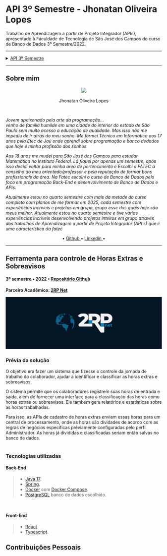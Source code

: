 <h1>API 3º Semestre - Jhonatan Oliveira Lopes </h1>

Trabalho de Aprendizagem a partir de Projeto Integrador (APIs), apresentado à Faculdade de Tecnologia de São José dos Campos do curso de Banco de Dados 3º Semestre/2022.

---


<details>
<summary><a href="#o-projeto"> API 3º Semestre </a></summary>
        <ul><a href="arquitetura"> Arquitetura do projeto </a></ul>
        <ul><a href="solucao"> Sobre o projeto </a></ul>
        <ul><a href="tecnologias"> Tecnologias utilizadas </a></ul>
        <ul><a href="contribuicoes"> Contribuições pessoais </a></ul>
        <ul><a href="licoes"> Lições aprendidas </a></ul>
        <ul><a href="consideracoes"> Considerações finais </a></ul>
</details>

---

<h2 id="sobre-mim"> Sobre mim </h2>
<div align="center">
  <img height="260em" alig src="https://github.com/JhonatanLop/JhonatanLop/assets/111443621/29e53362-8eeb-4ab2-af47-0fa9bdb609a4">
  <p>Jhonatan Oliveira Lopes</p>
  <br>  
</div>

*Jovem apaixonado pela arte da programação...<br> venho de família humilde em uma cidade do interior do estado de São Paulo sem muito acesso a educação de qualidade. Mas isso não me impediu de ir atrás do meu sonho. Me formei Técnico em Informática aos 17 anos pela Etec de Jaú onde aprendi sobre programação e banco dedados que hoje é minha profissão dos sonhos.*

*Aos 18 anos me mudei para São José dos Campos para estudar Matemática no Instituto Federal. Lá fiquei por apenas um semestre, após isso decidi voltar para minha área de pertencimento e Escolhi a FATEC a conselho do meu orientado/professor e pela reputação de formar bons profissionais da área. Na Fatec escolhi o curso de Banco de Dados pelo foco em programação Back-End e desenvolvimento de Banco de Dados e APIs.*

*Atualmente estou no quarto semestre com mais da metade do curso completo com planos de me formar em 2025, cada semestre com experiências incríveis e projetos em grupo, grupo esse dos quais hoje são meus melhor. Atualmente estou no quarto semestre e tive várias experiências incríveis desenvolvendo projetos inteiros em grupo através dos trabalhos de Aprendizagem a partir de Projeto Integrador (API's) que é uma característica da fatec<br>*

<div align="center">•
        <a href="https://github.com/JhonatanLop/JhonatanLop"> Github </a> •
        <a href="www.linkedin.com/in/jhonatan-o-lopes"> Linkedin </a>•
</div>

---

<h2 id = "o-projeto"> Ferramenta para controle de Horas Extras e Sobreavisos </h2>
<h4> 3º semestre • 2022 • <a href="https://github.com/projetoKhali/api3/blob/main/README.md">Repositório Github</a><h4>
<p>Parceiro Acadêmico: <a href = "https://2rpnet.com.br/">2RP Net</a></p>

<p align="center"><img src="src/banner.png"></p>

<h3 id = "solucao"> Prévia da solução </h2>

O objetivo era fazer um sistema que fizesse o controle da jornada de trabalho do colaborador, ajudar a identificar e classificar as horas extras e sobreavisos.<br>

O sistema permite que os colaboradores registrem suas horas de entrada e saída, além de fornecer uma interface para a classificação das horas como horas extras ou sobreavisos. Ele também gera relatórios e estatísticas sobre as horas trabalhadas. <br>

Para isso, as APIs de cadastro de horas extras enviam essas horas para um central de processamento, onde as horas são dividades de acordo com as regras de negócios específicas préviamente configuradas pelo perfil Administrador. As horas já divididas e classificadas seriam então salvas no banco de dados.<br>
<br>

<h3 id = "tecnologias">Tecnologias utilizadas</h3>

#### Back-End
>* [Java 17](https://www.oracle.com/br/java/technologies/downloads/#jdk17-windows).
>* [Spring](https://spring.io/).
>* [Docker](https://www.docker.com/) com [Docker Compose](https://docs.docker.com/compose/).
>* [PostgreSQL](https://www.postgresql.org/) banco de dados escolhido.
<br>

#### Front-End
> * [React](https://react.dev/).
> * [Typescript](https://www.typescriptlang.org).

<h2> Contribuições Pessoais </h2>
